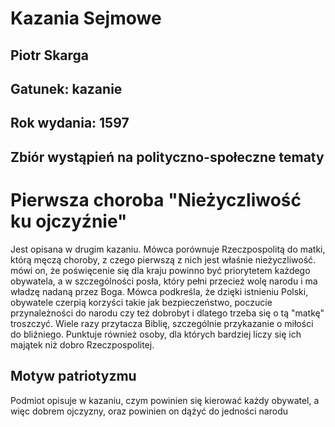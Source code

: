 # Kazania Sejmowe
## Piotr Skarga
## Gatunek: kazanie
## Rok wydania: 1597
## Zbiór wystąpień na polityczno-społeczne tematy
# Pierwsza choroba "Nieżyczliwość ku ojczyźnie"
Jest opisana w drugim kazaniu. Mówca porównuje Rzeczpospolitą do matki, którą męczą choroby, z czego pierwszą z nich jest właśnie nieżyczliwość. mówi on, że poświęcenie się dla kraju powinno być priorytetem każdego obywatela, a w szczególności posła, który pełni przecież wolę narodu i ma władzę nadaną przez Boga. Mówca podkreśla, że dzięki istnieniu Polski, obywatele czerpią korzyści takie jak bezpieczeństwo, poczucie przynależności do narodu czy też dobrobyt i dlatego trzeba się o tą "matkę" troszczyć. Wiele razy przytacza Biblię, szczególnie przykazanie o miłości do bliźniego. Punktuje również osoby, dla których bardziej liczy się ich majątek niż dobro Rzeczpospolitej.
## Motyw patriotyzmu
Podmiot opisuje w kazaniu, czym powinien się kierować każdy obywatel, a więc dobrem ojczyzny, oraz powinien on dążyć do jedności narodu